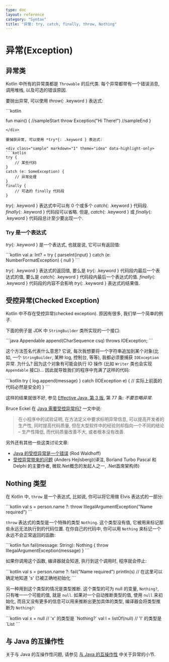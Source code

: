 ```yaml
---
type: doc
layout: reference
category: "Syntax"
title: "异常: try, catch, finally, throw, Nothing"
---
```


# 异常(Exception)

## 异常类

Kotlin 中所有的异常类都是 `Throwable` 的后代类.
每个异常都带有一个错误消息, 调用堆栈, 以及可选的错误原因.

要抛出异常, 可以使用 *throw*{: .keyword } 表达式:

<div class="sample" markdown="1" theme="idea">
```kotlin

fun main() {
//sampleStart
    throw Exception("Hi There!")
//sampleEnd
}
```
</div>

要捕获异常, 可以使用 *try*{: .keyword } 表达式:

<div class="sample" markdown="1" theme="idea" data-highlight-only>
```kotlin
try {
    // 某些代码
}
catch (e: SomeException) {
    // 异常处理
}
finally {
    // 可选的 finally 代码段
}
```
</div>

*try*{: .keyword } 表达式中可以有 0 个或多个 *catch*{: .keyword } 代码段. *finally*{: .keyword } 代码段可以省略.
但是, *catch*{: .keyword } 或 *finally*{: .keyword } 代码段总计至少要出现一个.

### Try 是一个表达式

*try*{: .keyword } 是一个表达式, 也就是说, 它可以有返回值:

<div class="sample" markdown="1" theme="idea" data-highlight-only>
```kotlin
val a: Int? = try { parseInt(input) } catch (e: NumberFormatException) { null }
```
</div>

*try*{: .keyword } 表达式的返回值, 要么是 *try*{: .keyword } 代码段内最后一个表达式的值, 要么是 *catch*{: .keyword } 代码段内最后一个表达式的值.
*finally*{: .keyword } 代码段的内容不会影响 *try*{: .keyword } 表达式的结果值.

## 受控异常(Checked Exception)

Kotlin 中不存在受控异常(checked exception). 原因有很多, 我们举一个简单的例子.

下面的例子是 JDK 中 `StringBuilder` 类所实现的一个接口:

<div class="sample" markdown="1" theme="idea" data-highlight-only>
```java
Appendable append(CharSequence csq) throws IOException;
```
</div>

这个方法签名代表什么意思? 它说, 每次我想要将一个字符串追加到某个对象(比如, 一个 `StringBuilder`, 某种 log, 控制台, 等等), 我都必须要捕获 `IOException` 异常. 为什么? 因为这个对象有可能会执行 IO 操作 (比如 `Writer` 类也会实现 `Appendable` 接口)...
因此就导致我们的程序中充满了这样的代码:

<div class="sample" markdown="1" theme="idea" data-highlight-only>
```kotlin
try {
    log.append(message)
}
catch (IOException e) {
    // 实际上前面的代码必然是安全的
}
```
</div>

这样的结果就很不好, 参见 [Effective Java, 第 3 版](http://www.oracle.com/technetwork/java/effectivejava-136174.html), 第 77 条: *不要忽略异常*.

Bruce Eckel 在 [Java 需要受控异常吗?](http://www.mindview.net/Etc/Discussions/CheckedExceptions) 一文中说:

> 在小程序中的试验证明, 在方法定义中要求标明异常信息, 可以提高开发者的生产性, 同时提高代码质量, 但在大型软件中的经验则却指向一个不同的结论 – 生产性降低, 而代码质量改善不大, 或者根本没有改善.

另外还有其他一些这类讨论文章:

* [Java 的受控异常是一个错误](http://radio-weblogs.com/0122027/stories/2003/04/01/JavasCheckedExceptionsWereAMistake.html) (Rod Waldhoff)
* [受控异常带来的问题](http://www.artima.com/intv/handcuffs.html) (Anders Hejlsberg)(译注, Borland Turbo Pascal 和 Delphi 的主要作者, 微软.Net概念的发起人之一, .Net首席架构师)

## Nothing 类型

在 Kotlin 中, `throw` 是一个表达式, 比如说, 你可以将它用做 Elvis 表达式的一部分:

<div class="sample" markdown="1" theme="idea" data-highlight-only>
```kotlin
val s = person.name ?: throw IllegalArgumentException("Name required")
```
</div>

`throw` 表达式的类型是一个特殊的类型 `Nothing`.
这个类型没有值, 它被用来标记那些永远无法执行到的代码位置.
在你自己的代码中, 你可以用 `Nothing` 来标记一个永远不会正常返回的函数:

<div class="sample" markdown="1" theme="idea" data-highlight-only>
```kotlin
fun fail(message: String): Nothing {
    throw IllegalArgumentException(message)
}
```
</div>

如果你调用这个函数, 编译器就会知道, 执行到这个调用时, 程序就会停止:

<div class="sample" markdown="1" theme="idea" data-highlight-only>
```kotlin
val s = person.name ?: fail("Name required")
println(s)     // 在这里可以确定地知道 's' 已被正确地初始化
```
</div>

另一种用到这个类型的情况是类型推断. 这个类型的可为 null 的变量, `Nothing?`, 只有唯一一个可能的值, 就是 `null`.
如果对一个自动推断类型的值, 使用 `null` 来初始化, 而且又没有更多的信息可以用来推断出更加具体的类型, 编译器会将类型推断为 `Nothing?`:

<div class="sample" markdown="1" theme="idea" data-highlight-only>
```kotlin
val x = null           // 'x' 的类型是 `Nothing?`
val l = listOf(null)   // 'l' 的类型是 `List<Nothing?>
```
</div>

## 与 Java 的互操作性

关于与 Java 的互操作性问题, 请参见 [与 Java 的互操作性](java-interop.html) 中关于异常的小节.
